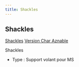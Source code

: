 ```yaml
---
title: Shackles
---
```


Shackles
--------


[Shackles](javascript:change_image_m('images/stories/saga/charcontreattaque/ms/shackles.png');) [Version Char Aznable](javascript:change_image_m('images/stories/saga/charcontreattaque/ms/shackles-char.png');)          


Shackles


* Type : Support volant pour MS
